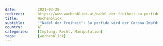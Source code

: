 ```yaml
---
date:          2021-03-28
redirect:      https://www.wochenblick.at/nadel-der-freiheit-so-perfide-wird-der-corona-impfdruck-erzeugt/
title:         Wochenblick
subtitle:      '"Nadel der Freiheit": So perfide wird der Corona-Impfdruck erzeugt'
country:       AT
categories:    [Impfung, Recht, Manipulation]
tags:          [wochenblick]
---
```

